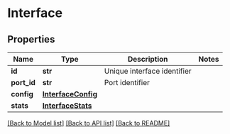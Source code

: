 # Interface

## Properties
Name | Type | Description | Notes
------------ | ------------- | ------------- | -------------
**id** | **str** | Unique interface identifier | 
**port_id** | **str** | Port identifier | 
**config** | [**InterfaceConfig**](InterfaceConfig.md) |  | 
**stats** | [**InterfaceStats**](InterfaceStats.md) |  | 

[[Back to Model list]](../README.md#documentation-for-models) [[Back to API list]](../README.md#documentation-for-api-endpoints) [[Back to README]](../README.md)


